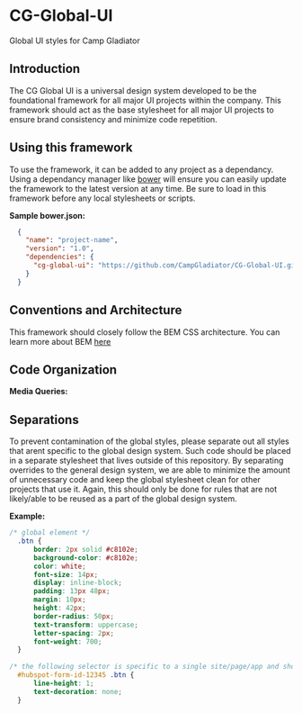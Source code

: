 # CG-Global-UI
Global UI styles for Camp Gladiator

## Introduction
The CG Global UI is a universal design system developed to be the foundational framework for all major UI projects within the company. This framework should act as the base stylesheet for all major UI projects to ensure brand consistency and minimize code repetition.


## Using this framework
To use the framework, it can be added to any project as a dependancy. Using a dependancy manager like [bower](https://bower.io/) will ensure you can easily update the framework to the latest version at any time. Be sure to load in this framework before any local stylesheets or scripts.

**Sample bower.json:**
```json
  {
    "name": "project-name",
    "version": "1.0",
    "dependencies": {
      "cg-global-ui": "https://github.com/CampGladiator/CG-Global-UI.git#master",
    }
  }
```

## Conventions and Architecture
This framework should closely follow the BEM CSS architecture. You can learn more about BEM [here](http://getbem.com/introduction/)


## Code Organization

**Media Queries:**


## Separations
To prevent contamination of the global styles, please separate out all styles that arent specific to the global design system. Such code should be placed in a separate stylesheet that lives outside of this repository. By separating overrides to the general design system, we are able to minimize the amount of unnecessary code and keep the global stylesheet clean for other projects that use it. Again, this should only be done for rules that are not likely/able to be reused as a part of the global design system.

**Example:**
```css
/* global element */
  .btn {
      border: 2px solid #c8102e;
      background-color: #c8102e;
      color: white;
      font-size: 14px;
      display: inline-block;
      padding: 13px 48px;
      margin: 10px;
      height: 42px;
      border-radius: 50px;
      text-transform: uppercase;
      letter-spacing: 2px;
      font-weight: 700;
  }
  
/* the following selector is specific to a single site/page/app and should thus be moved into a seperate stylesheet outside of the global framework */
  #hubspot-form-id-12345 .btn {
      line-height: 1;
      text-decoration: none;
  }
```
